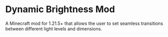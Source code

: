 # Dynamic Brightness Mod 
A Minecraft mod for 1.21.5+ that allows the user to set seamless transitions between different light levels and dimensions.
